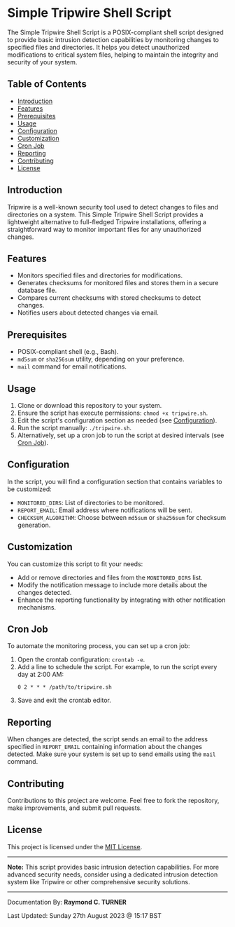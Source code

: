 # Simple Tripwire Shell Script

The Simple Tripwire Shell Script is a POSIX-compliant shell script designed to provide basic intrusion detection capabilities by monitoring changes to specified files and directories. It helps you detect unauthorized modifications to critical system files, helping to maintain the integrity and security of your system.

## Table of Contents

- [Introduction](#introduction)
- [Features](#features)
- [Prerequisites](#prerequisites)
- [Usage](#usage)
- [Configuration](#configuration)
- [Customization](#customization)
- [Cron Job](#cron-job)
- [Reporting](#reporting)
- [Contributing](#contributing)
- [License](#license)

## Introduction

Tripwire is a well-known security tool used to detect changes to files and directories on a system. This Simple Tripwire Shell Script provides a lightweight alternative to full-fledged Tripwire installations, offering a straightforward way to monitor important files for any unauthorized changes.

## Features

- Monitors specified files and directories for modifications.
- Generates checksums for monitored files and stores them in a secure database file.
- Compares current checksums with stored checksums to detect changes.
- Notifies users about detected changes via email.

## Prerequisites

- POSIX-compliant shell (e.g., Bash).
- `md5sum` or `sha256sum` utility, depending on your preference.
- `mail` command for email notifications.

## Usage

1. Clone or download this repository to your system.
2. Ensure the script has execute permissions: `chmod +x tripwire.sh`.
3. Edit the script's configuration section as needed (see [Configuration](#configuration)).
4. Run the script manually: `./tripwire.sh`.
5. Alternatively, set up a cron job to run the script at desired intervals (see [Cron Job](#cron-job)).

## Configuration

In the script, you will find a configuration section that contains variables to be customized:

- `MONITORED_DIRS`: List of directories to be monitored.
- `REPORT_EMAIL`: Email address where notifications will be sent.
- `CHECKSUM_ALGORITHM`: Choose between `md5sum` or `sha256sum` for checksum generation.

## Customization

You can customize this script to fit your needs:

- Add or remove directories and files from the `MONITORED_DIRS` list.
- Modify the notification message to include more details about the changes detected.
- Enhance the reporting functionality by integrating with other notification mechanisms.

## Cron Job

To automate the monitoring process, you can set up a cron job:

1. Open the crontab configuration: `crontab -e`.
2. Add a line to schedule the script. For example, to run the script every day at 2:00 AM:
   ```
   0 2 * * * /path/to/tripwire.sh
   ```
3. Save and exit the crontab editor.

## Reporting

When changes are detected, the script sends an email to the address specified in `REPORT_EMAIL` containing information about the changes detected. Make sure your system is set up to send emails using the `mail` command.

## Contributing

Contributions to this project are welcome. Feel free to fork the repository, make improvements, and submit pull requests.

## License

This project is licensed under the [MIT License](LICENSE).

---

**Note:** This script provides basic intrusion detection capabilities. For more advanced security needs, consider using a dedicated intrusion detection system like Tripwire or other comprehensive security solutions.


---

Documentation By: **Raymond C. TURNER**

Last Updated: Sunday 27th August 2023 @ 15:17 BST
